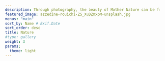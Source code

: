```yaml
---
description: Through photography, the beauty of Mother Nature can be frozen in time. This category celebrates the magic of our planet and beyond — from the immensity of the great outdoors, to miraculous moments in your own backyard.
featured_image: azzedine-rouichi-ZS_XuDZmxpM-unsplash.jpg
menus: "main"
sort_by: Name # Exif.Date
sort_order: desc
title: Nature
#type: gallery
weight: 3
params:
  theme: light
---
```

